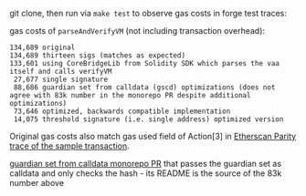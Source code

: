 git clone, then run via `make test` to observe gas costs in forge test traces:

gas costs of `parseAndVerifyVM` (not including transaction overhead):
```
134,689 original
134,689 thirteen sigs (matches as expected)
133,601 using CoreBridgeLib from Solidity SDK which parses the vaa itself and calls verifyVM
 27,677 single signature
 88,686 guardian set from calldata (gscd) optimizations (does not agree with 83k number in the monorepo PR despite additional optimizations)
 73,646 optimized, backwards compatible implementation
 14,075 threshold signature (i.e. single address) optimized version
```

Original gas costs also match gas used field of Action[3] in [Etherscan Parity trace of the sample transaction](https://etherscan.io/vmtrace?txhash=0xedd3ac96bc37961cce21a33fd50449dba257737c168006b40aa65496aaf92449&type=parity).

[guardian set from calldata monorepo PR](https://github.com/wormhole-foundation/wormhole/pull/3366) that passes the guardian set as calldata and only checks the hash - its README is the source of the 83k number above
